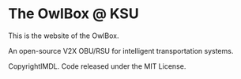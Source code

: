 # The OwlBox @ KSU

This is the website of the OwlBox.

An open-source V2X OBU/RSU for intelligent transportation systems.

CopyrightIMDL. Code released under the MIT License.

